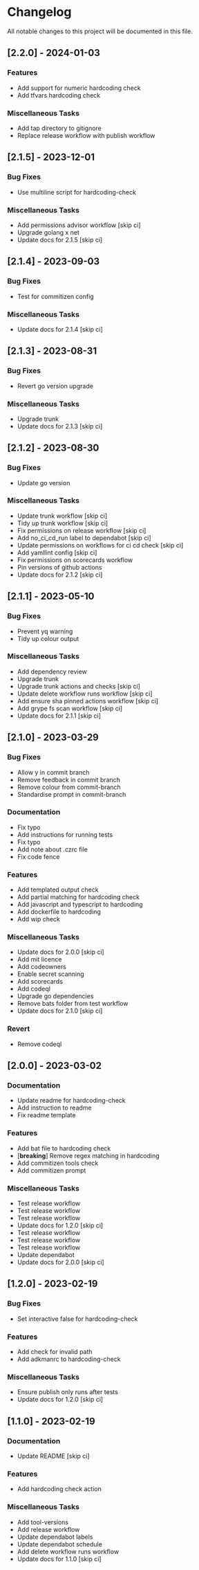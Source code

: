 # Changelog

All notable changes to this project will be documented in this file.

## [2.2.0] - 2024-01-03

### Features

- Add support for numeric hardcoding check
- Add tfvars hardcoding check

### Miscellaneous Tasks

- Add tap directory to gitignore
- Replace release workflow with publish workflow

## [2.1.5] - 2023-12-01

### Bug Fixes

- Use multiline script for hardcoding-check

### Miscellaneous Tasks

- Add permissions advisor workflow [skip ci]
- Upgrade golang x net
- Update docs for 2.1.5 [skip ci]

## [2.1.4] - 2023-09-03

### Bug Fixes

- Test for commitizen config

### Miscellaneous Tasks

- Update docs for 2.1.4 [skip ci]

## [2.1.3] - 2023-08-31

### Bug Fixes

- Revert go version upgrade

### Miscellaneous Tasks

- Upgrade trunk
- Update docs for 2.1.3 [skip ci]

## [2.1.2] - 2023-08-30

### Bug Fixes

- Update go version

### Miscellaneous Tasks

- Update trunk workflow [skip ci]
- Tidy up trunk workflow [skip ci]
- Fix permissions on release workflow [skip ci]
- Add no_ci_cd_run label to dependabot [skip ci]
- Update permissions on workflows for ci cd check [skip ci]
- Add yamllint config [skip ci]
- Fix permissions on scorecards workflow
- Pin versions of github actions
- Update docs for 2.1.2 [skip ci]

## [2.1.1] - 2023-05-10

### Bug Fixes

- Prevent yq warning
- Tidy up colour output

### Miscellaneous Tasks

- Add dependency review
- Upgrade trunk
- Upgrade trunk actions and checks [skip ci]
- Update delete workflow runs workflow [skip ci]
- Add ensure sha pinned actions workflow [skip ci]
- Add grype fs scan workflow [skip ci]
- Update docs for 2.1.1 [skip ci]

## [2.1.0] - 2023-03-29

### Bug Fixes

- Allow y in commit branch
- Remove feedback in commit branch
- Remove colour from commit-branch
- Standardise prompt in commit-branch

### Documentation

- Fix typo
- Add instructions for running tests
- Fix typo
- Add note about .czrc file
- Fix code fence

### Features

- Add templated output check
- Add partial matching for hardcoding check
- Add javascript and typescript to hardcoding
- Add dockerfile to hardcoding
- Add wip check

### Miscellaneous Tasks

- Update docs for 2.0.0 [skip ci]
- Add mit licence
- Add codeowners
- Enable secret scanning
- Add scorecards
- Add codeql
- Upgrade go dependencies
- Remove bats folder from test workflow
- Update docs for 2.1.0 [skip ci]

### Revert

- Remove codeql

## [2.0.0] - 2023-03-02

### Documentation

- Update readme for hardcoding-check
- Add instruction to readme
- Fix readme template

### Features

- Add bat file to hardcoding check
- [**breaking**] Remove regex matching in hardcoding
- Add commitizen tools check
- Add commitizen prompt

### Miscellaneous Tasks

- Test release workflow
- Test release workflow
- Test release workflow
- Update docs for 1.2.0 [skip ci]
- Test release workflow
- Test release workflow
- Test release workflow
- Update dependabot
- Update docs for 2.0.0 [skip ci]

## [1.2.0] - 2023-02-19

### Bug Fixes

- Set interactive false for hardcoding-check

### Features

- Add check for invalid path
- Add adkmanrc to hardcoding-check

### Miscellaneous Tasks

- Ensure publish only runs after tests
- Update docs for 1.2.0 [skip ci]

## [1.1.0] - 2023-02-19

### Documentation

- Update README [skip ci]

### Features

- Add hardcoding check action

### Miscellaneous Tasks

- Add tool-versions
- Add release workflow
- Update dependabot labels
- Update dependabot schedule
- Add delete workflow runs workflow
- Update docs for 1.1.0 [skip ci]

<!-- generated by git-cliff -->
